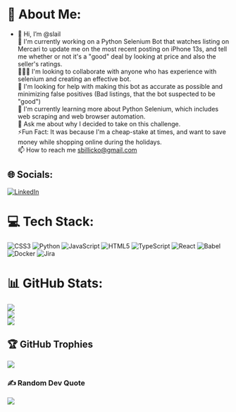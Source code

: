 <!---
slail/slail is a ✨ special ✨ repository because its `README.md` (this file) appears on your GitHub profile.
You can click the Preview link to take a look at your changes.
--->
# 💫 About Me:
- 👋 Hi, I’m @slail
<br>👀 I'm currently working on a Python Selenium Bot that watches listing on Mercari to update me on the most recent posting on iPhone 13s, and tell me whether or not it's a "good" deal by looking at price and also the seller's ratings.<br>🧑‍🤝‍🧑 I'm looking to collaborate with anyone who has experience with selenium and creating an effective bot.<br>🤝 I'm looking for help with making this bot as accurate as possible and minimizing false positives (Bad listings, that the bot suspected to be "good")<br>🌱 I'm currently learning more about Python Selenium, which includes web scraping and web browser automation. <br>💬 Ask me about why I decided to take on this challenge.<br>⚡Fun Fact: It was because I'm a cheap-stake at times, and want to save money while shopping online during the holidays. <br> 📫 How to reach me sbillicko@gmail.com


## 🌐 Socials:
[![LinkedIn](https://img.shields.io/badge/LinkedIn-%230077B5.svg?logo=linkedin&logoColor=white)](https://linkedin.com/in/slail) 

# 💻 Tech Stack:
![CSS3](https://img.shields.io/badge/css3-%231572B6.svg?style=for-the-badge&logo=css3&logoColor=white) ![Python](https://img.shields.io/badge/python-3670A0?style=for-the-badge&logo=python&logoColor=ffdd54) ![JavaScript](https://img.shields.io/badge/javascript-%23323330.svg?style=for-the-badge&logo=javascript&logoColor=%23F7DF1E) ![HTML5](https://img.shields.io/badge/html5-%23E34F26.svg?style=for-the-badge&logo=html5&logoColor=white) ![TypeScript](https://img.shields.io/badge/typescript-%23007ACC.svg?style=for-the-badge&logo=typescript&logoColor=white) ![React](https://img.shields.io/badge/react-%2320232a.svg?style=for-the-badge&logo=react&logoColor=%2361DAFB) ![Babel](https://img.shields.io/badge/Babel-F9DC3e?style=for-the-badge&logo=babel&logoColor=black) ![Docker](https://img.shields.io/badge/docker-%230db7ed.svg?style=for-the-badge&logo=docker&logoColor=white) ![Jira](https://img.shields.io/badge/jira-%230A0FFF.svg?style=for-the-badge&logo=jira&logoColor=white)
# 📊 GitHub Stats:
![](https://github-readme-stats.vercel.app/api?username=slail&theme=calm&hide_border=false&include_all_commits=true&count_private=true)<br/>
![](https://github-readme-streak-stats.herokuapp.com/?user=slail&theme=calm&hide_border=false)<br/>
![](https://github-readme-stats.vercel.app/api/top-langs/?username=slail&theme=calm&hide_border=false&include_all_commits=true&count_private=true&layout=compact)

## 🏆 GitHub Trophies
![](https://github-profile-trophy.vercel.app/?username=slail&theme=radical&no-frame=false&no-bg=true&margin-w=4)

### ✍️ Random Dev Quote
![](https://quotes-github-readme.vercel.app/api?type=horizontal&theme=radical)

<!-- Proudly created with GPRM ( https://gprm.itsvg.in ) -->
